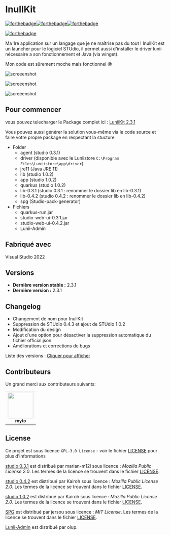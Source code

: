 # InullKit
[![forthebadge](https://forthebadge.com/images/badges/made-with-c-sharp.svg)](https://forthebadge.com)[![forthebadge](https://forthebadge.com/images/badges/0-percent-optimized.svg)](https://forthebadge.com)[![forthebadge](https://forthebadge.com/images/badges/built-with-love.svg)](https://forthebadge.com)

[![forthebadge](https://forthebadge.com/images/badges/works-on-my-machine.svg)](https://forthebadge.com)

Ma 1re application sur un langage que je ne maîtrise pas du tout !
InullKit est un launcher pour le logiciel STUdio, il permet aussi d'installer le driver lunii nécessaire a son fonctionnement et Java (via winget).

Mon code est sûrement moche mais fonctionnel 😜

![screeenshot](https://i.imgur.com/Vzp4ZN7.png)

![screeenshot](https://i.imgur.com/NhB6DQN.png)

![screeenshot](https://i.imgur.com/9ScXZfR.png)

## Pour commencer

vous pouvez telecharger le Package complet ici : [LuniiKit 2.3.1](https://github.com/Seph29/LuniiKit_App/releases/latest)

Vous pouvez aussi générer la solution vous-même via le code source et faire votre propre package en respectant la stucture

* Folder
  * agent (studio 0.3.1)
  * driver (disponible avec le Luniistore ``C:\Program Files\Luniistore\app\driver``)
  * jre11 (Java JRE 11)
  * lib (studio 1.0.2)
  * app (studio 1.0.2)
  * quarkus (studio 1.0.2)
  * lib-0.3.1 (studio 0.3.1 : renommer le dossier lib en lib-0.3.1)
  * lib-0.4.2 (studio 0.4.2 : renommer le dossier lib en lib-0.4.2)
  * spg (Studio-pack-generator)
* Fichiers
  * quarkus-run.jar
  * studio-web-ui-0.3.1.jar
  * studio-web-ui-0.4.2.jar
  * Lunii-Admin

## Fabriqué avec

Visual Studio 2022

## Versions

- **Dernière version stable :** 2.3.1
- **Dernière version :** 2.3.1

## Changelog

- Changement de nom pour InullKit
- Suppression de STUdio 0.4.3 et ajout de STUdio 1.0.2
- Modification du design
- Ajout d'une option pour désactiver la suppression automatique du fichier official.json
- Améliorations et corrections de bugs

Liste des versions : [Cliquer pour afficher](https://github.com/Seph29/LuniiKit_App/tags)

## Contributeurs

Un grand merci aux contributeurs suivants:

<!-- prettier-ignore-start -->
<!-- markdownlint-disable -->
<table>
	<tr>
		<td align="center">
			<a href="https://github.com/royto">
				<img src="https://avatars.githubusercontent.com/u/6990995?v=4" width="80" alt=""/>
				<br /><sub><b>royto</b></sub>
			</a>
		</td>
	</tr>
</table>
<!-- markdownlint-enable -->
<!-- prettier-ignore-end -->

## License

Ce projet est sous licence ``GPL-3.0 License`` - voir le fichier [LICENSE](LICENSE) pour plus d'informations

[studio 0.3.1](https://github.com/marian-m12l/studio) est distribué par marian-m12l sous licence : *Mozilla Public License 2.0*. Les termes de la licence se trouvent dans le fichier [LICENSE](https://github.com/marian-m12l/studio/blob/master/LICENSE).

[studio 0.4.2](https://github.com/kairoh/studio) est distribué par Kairoh sous licence : *Mozilla Public License 2.0*. Les termes de la licence se trouvent dans le fichier [LICENSE](https://github.com/kairoh/studio/blob/master/LICENSE.md).

[studio 1.0.2](https://github.com/kairoh/studio) est distribué par Kairoh sous licence : *Mozilla Public License 2.0*. Les termes de la licence se trouvent dans le fichier [LICENSE](https://github.com/kairoh/studio/blob/master/LICENSE.md).

[SPG](https://github.com/jersou/studio-pack-generator) est distribué par jersou sous licence : *MIT License*. Les termes de la licence se trouvent dans le fichier [LICENSE](https://github.com/jersou/studio-pack-generator/blob/main/LICENSE).

[Lunii-Admin](https://github.com/olup/lunii-admin) est distribué par olup.

